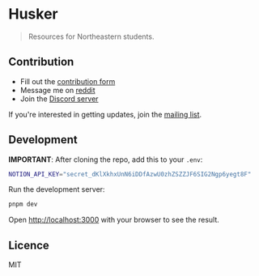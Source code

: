 # Husker

> Resources for Northeastern students.

## Contribution

- Fill out the [contribution form](https://husker.vercel.app/contribute/)
- Message me on [reddit](https://www.reddit.com/user/mapuniverse)
- Join the [Discord server](https://discord.gg/j7WkFct2rY)

If you're interested in getting updates, join the [mailing list](http://eepurl.com/imB7zE).

## Development

**IMPORTANT**: After cloning the repo, add this to your `.env`:

```bash
NOTION_API_KEY="secret_dKlXkhxUnN6iDDfAzwU0zhZSZZJF6SIG2Ngp6yegt8F"
```

Run the development server:

```bash
pnpm dev
```

Open [http://localhost:3000](http://localhost:3000) with your browser to see the result.

## Licence

MIT